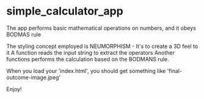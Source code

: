 # simple_calculator_app
The app performs basic mathematical operations on numbers, and it obeys BODMAS rule

The styling concept employed is NEUMORPHISM - It's to create a 3D feel to it
A function reads the input string to extract the operators
Another functions performs the calculation based on the BODMANS rule.

When you load your 'index.html', you should get something like 'final-outcome-image.jpeg'

Enjoy!
